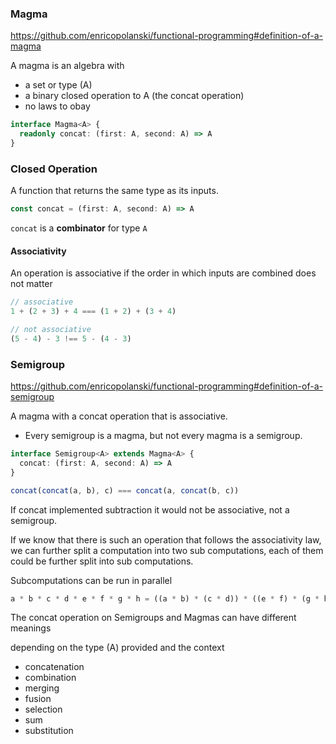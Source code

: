 
### Magma
https://github.com/enricopolanski/functional-programming#definition-of-a-magma

A magma is an algebra with
- a set or type (A)
- a binary closed operation to A (the concat operation)
- no laws to obay

```ts
interface Magma<A> {
  readonly concat: (first: A, second: A) => A
}
```

### Closed Operation
A function that returns the same type as its inputs.
```ts
const concat = (first: A, second: A) => A
```
`concat` is a **combinator** for type `A`
 
#### Associativity
An operation is associative if the order in which inputs are combined does not matter

```ts
// associative
1 + (2 + 3) + 4 === (1 + 2) + (3 + 4)

// not associative
(5 - 4) - 3 !== 5 - (4 - 3)
```


### Semigroup
https://github.com/enricopolanski/functional-programming#definition-of-a-semigroup

A magma with a concat operation that is associative.
- Every semigroup is a magma, but not every magma is a semigroup.

```ts
interface Semigroup<A> extends Magma<A> {
  concat: (first: A, second: A) => A
}
```

```ts
concat(concat(a, b), c) === concat(a, concat(b, c))
```

If concat implemented subtraction it would not be associative, not a semigroup.

If we know that there is such an operation that follows the associativity law,
we can further split a computation into two sub computations,
each of them could be further split into sub computations.

Subcomputations can be run in parallel

```ts
a * b * c * d * e * f * g * h = ((a * b) * (c * d)) * ((e * f) * (g * h))
```

The concat operation on Semigroups and Magmas can have different meanings

depending on the type (A) provided and the context

- concatenation
- combination
- merging
- fusion
- selection
- sum
- substitution


